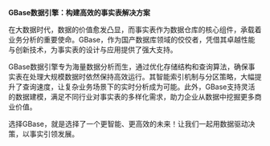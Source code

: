 **GBase数据引擎：构建高效的事实表解决方案**

在大数据时代，数据的价值愈发凸显，而事实表作为数据仓库的核心组件，承载着业务分析的重要使命。GBase，作为国产数据库领域的佼佼者，凭借其卓越性能与创新技术，为事实表的设计与应用提供了强大支持。

GBase数据引擎专为海量数据分析而生，通过优化存储结构和查询算法，确保事实表在处理大规模数据时依然保持高效运行。其智能索引机制与分区策略，大幅提升了查询速度，让复杂业务场景下的实时分析成为可能。此外，GBase支持灵活的数据建模，满足不同行业对事实表的多样化需求，助力企业从数据中挖掘更多商业价值。

选择GBase，就是选择了一个更智能、更高效的未来！让我们一起用数据驱动决策，以事实引领发展。